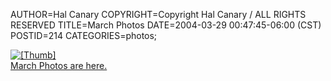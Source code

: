 AUTHOR=Hal Canary
COPYRIGHT=Copyright Hal Canary / ALL RIGHTS RESERVED
TITLE=March Photos
DATE=2004-03-29 00:47:45-06:00 (CST)
POSTID=214
CATEGORIES=photos;

[![[Thumb]](https://halcanary.org/photos/thumb/2004-03-06_arbor_1169.jpg)](https://halcanary.org/photos/2004-03-06_arbor_1169.jpg)  
[March Photos are here.](https://halcanary.org/p/photo-2004-03/)
